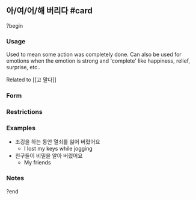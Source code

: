 ## 아/여/어/해 버리다 #card
?begin
### Usage
Used to mean some action was completely done. Can also be used for emotions when the emotion is strong and 'complete' like happiness, relief, surprise, etc..

Related to [[고 말다]]
### Form

### Restrictions
### Examples
* 조깅을 하는 동안 열쇠를 잃어 버렸어요
	* I lost my keys while jogging
* 친구들이 비밀을 알아 버렸어요
	* My friends 
### Notes
?end
